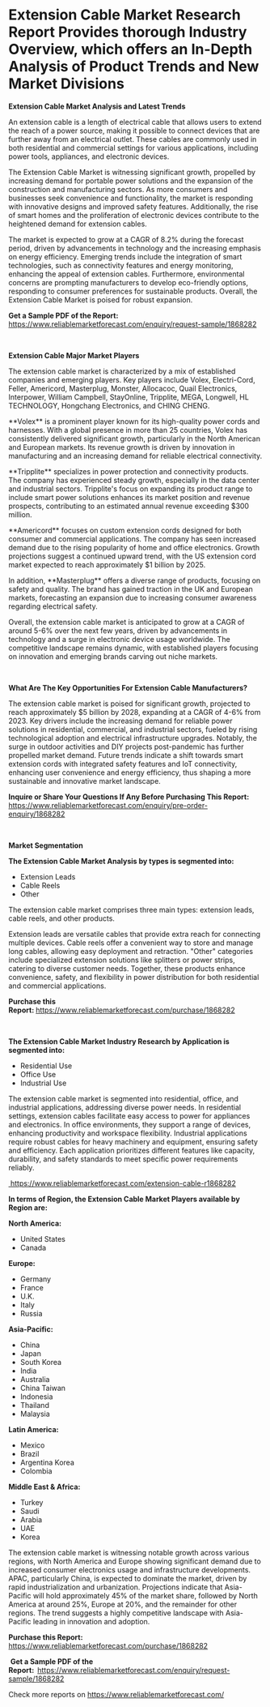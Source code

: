 <p><h1>Extension Cable Market Research Report Provides thorough Industry Overview, which offers an In-Depth Analysis of Product Trends and New Market Divisions</h1></p><p><strong>Extension Cable Market Analysis and Latest Trends</strong></p>
<p><p>An extension cable is a length of electrical cable that allows users to extend the reach of a power source, making it possible to connect devices that are further away from an electrical outlet. These cables are commonly used in both residential and commercial settings for various applications, including power tools, appliances, and electronic devices.</p><p>The Extension Cable Market is witnessing significant growth, propelled by increasing demand for portable power solutions and the expansion of the construction and manufacturing sectors. As more consumers and businesses seek convenience and functionality, the market is responding with innovative designs and improved safety features. Additionally, the rise of smart homes and the proliferation of electronic devices contribute to the heightened demand for extension cables.</p><p>The market is expected to grow at a CAGR of 8.2% during the forecast period, driven by advancements in technology and the increasing emphasis on energy efficiency. Emerging trends include the integration of smart technologies, such as connectivity features and energy monitoring, enhancing the appeal of extension cables. Furthermore, environmental concerns are prompting manufacturers to develop eco-friendly options, responding to consumer preferences for sustainable products. Overall, the Extension Cable Market is poised for robust expansion.</p></p>
<p><strong>Get a Sample PDF of the Report:&nbsp;</strong> <a href="https://www.reliablemarketforecast.com/enquiry/request-sample/1868282?utm_campaign=2308&utm_medium=2&utm_source=Github&utm_content=ia&utm_term=02032025&utm_id=extension-cable">https://www.reliablemarketforecast.com/enquiry/request-sample/1868282</a></p>
<p>&nbsp;</p>
<p><strong>Extension Cable Major Market Players</strong></p>
<p><p>The extension cable market is characterized by a mix of established companies and emerging players. Key players include Volex, Electri-Cord, Feller, Americord, Masterplug, Monster, Allocacoc, Quail Electronics, Interpower, William Campbell, StayOnline, Tripplite, MEGA, Longwell, HL TECHNOLOGY, Hongchang Electronics, and CHING CHENG.</p><p>**Volex** is a prominent player known for its high-quality power cords and harnesses. With a global presence in more than 25 countries, Volex has consistently delivered significant growth, particularly in the North American and European markets. Its revenue growth is driven by innovation in manufacturing and an increasing demand for reliable electrical connectivity.</p><p>**Tripplite** specializes in power protection and connectivity products. The company has experienced steady growth, especially in the data center and industrial sectors. Tripplite's focus on expanding its product range to include smart power solutions enhances its market position and revenue prospects, contributing to an estimated annual revenue exceeding $300 million.</p><p>**Americord** focuses on custom extension cords designed for both consumer and commercial applications. The company has seen increased demand due to the rising popularity of home and office electronics. Growth projections suggest a continued upward trend, with the US extension cord market expected to reach approximately $1 billion by 2025.</p><p>In addition, **Masterplug** offers a diverse range of products, focusing on safety and quality. The brand has gained traction in the UK and European markets, forecasting an expansion due to increasing consumer awareness regarding electrical safety.</p><p>Overall, the extension cable market is anticipated to grow at a CAGR of around 5-6% over the next few years, driven by advancements in technology and a surge in electronic device usage worldwide. The competitive landscape remains dynamic, with established players focusing on innovation and emerging brands carving out niche markets.</p></p>
<p>&nbsp;</p>
<p><strong>What Are The Key Opportunities For Extension Cable Manufacturers?</strong></p>
<p><p>The extension cable market is poised for significant growth, projected to reach approximately $5 billion by 2028, expanding at a CAGR of 4-6% from 2023. Key drivers include the increasing demand for reliable power solutions in residential, commercial, and industrial sectors, fueled by rising technological adoption and electrical infrastructure upgrades. Notably, the surge in outdoor activities and DIY projects post-pandemic has further propelled market demand. Future trends indicate a shift towards smart extension cords with integrated safety features and IoT connectivity, enhancing user convenience and energy efficiency, thus shaping a more sustainable and innovative market landscape.</p></p>
<p><strong>Inquire or Share Your Questions If Any Before Purchasing This Report:</strong> <a href="https://www.reliablemarketforecast.com/enquiry/pre-order-enquiry/1868282?utm_campaign=2308&utm_medium=2&utm_source=Github&utm_content=ia&utm_term=02032025&utm_id=extension-cable">https://www.reliablemarketforecast.com/enquiry/pre-order-enquiry/1868282</a></p>
<p>&nbsp;</p>
<p><strong>Market Segmentation</strong></p>
<p><strong>The Extension Cable Market Analysis by types is segmented into:</strong></p>
<p><ul><li>Extension Leads</li><li>Cable Reels</li><li>Other</li></ul></p>
<p><p>The extension cable market comprises three main types: extension leads, cable reels, and other products. </p><p>Extension leads are versatile cables that provide extra reach for connecting multiple devices. Cable reels offer a convenient way to store and manage long cables, allowing easy deployment and retraction. "Other" categories include specialized extension solutions like splitters or power strips, catering to diverse customer needs. Together, these products enhance convenience, safety, and flexibility in power distribution for both residential and commercial applications.</p></p>
<p><strong>Purchase this Report:&nbsp;</strong><a href="https://www.reliablemarketforecast.com/purchase/1868282?utm_campaign=2308&utm_medium=2&utm_source=Github&utm_content=ia&utm_term=02032025&utm_id=extension-cable">https://www.reliablemarketforecast.com/purchase/1868282</a></p>
<p>&nbsp;</p>
<p><strong>The Extension Cable Market Industry Research by Application is segmented into:</strong></p>
<p><ul><li>Residential Use</li><li>Office Use</li><li>Industrial Use</li></ul></p>
<p><p>The extension cable market is segmented into residential, office, and industrial applications, addressing diverse power needs. In residential settings, extension cables facilitate easy access to power for appliances and electronics. In office environments, they support a range of devices, enhancing productivity and workspace flexibility. Industrial applications require robust cables for heavy machinery and equipment, ensuring safety and efficiency. Each application prioritizes different features like capacity, durability, and safety standards to meet specific power requirements reliably.</p></p>
<p><a href="https://www.reliablemarketforecast.com/extension-cable-r1868282?utm_campaign=2308&utm_medium=2&utm_source=Github&utm_content=ia&utm_term=02032025&utm_id=extension-cable">&nbsp;https://www.reliablemarketforecast.com/extension-cable-r1868282</a></p>
<p><strong>In terms of Region, the Extension Cable Market Players available by Region are:</strong></p>
<p>
    <p> <strong> North America: </strong>
        <ul>
            <li>United States</li>
            <li>Canada</li>
        </ul>
        </p> 
    <p> <strong> Europe: </strong>
        <ul>
            <li>Germany</li>
            <li>France</li>
            <li>U.K.</li>
            <li>Italy</li>
            <li>Russia</li>
        </ul>
        </p> 
    <p> <strong> Asia-Pacific: </strong>
        <ul>
            <li>China</li>
            <li>Japan</li>
            <li>South Korea</li>
            <li>India</li>
            <li>Australia</li>
            <li>China Taiwan</li>
            <li>Indonesia</li>
            <li>Thailand</li>
            <li>Malaysia</li>
        </ul>
        </p> 
    <p> <strong> Latin America: </strong>
        <ul>
            <li>Mexico</li>
            <li>Brazil</li>
            <li>Argentina Korea</li>
            <li>Colombia</li>
        </ul>
        </p> 
    <p> <strong> Middle East & Africa: </strong>
        <ul>
            <li>Turkey</li>
            <li>Saudi</li>
            <li>Arabia</li>
            <li>UAE</li>
            <li>Korea</li>
        </ul>
    </p>
    </p>
<p><p>The extension cable market is witnessing notable growth across various regions, with North America and Europe showing significant demand due to increased consumer electronics usage and infrastructure developments. APAC, particularly China, is expected to dominate the market, driven by rapid industrialization and urbanization. Projections indicate that Asia-Pacific will hold approximately 45% of the market share, followed by North America at around 25%, Europe at 20%, and the remainder for other regions. The trend suggests a highly competitive landscape with Asia-Pacific leading in innovation and adoption.</p></p>
<p><strong>Purchase this Report: </strong><a href="https://www.reliablemarketforecast.com/purchase/1868282?utm_campaign=2308&utm_medium=2&utm_source=Github&utm_content=ia&utm_term=02032025&utm_id=extension-cable">https://www.reliablemarketforecast.com/purchase/1868282</a></p>
<p>&nbsp;<strong>Get a Sample PDF of the Report:&nbsp;&nbsp;</strong><a href="https://www.reliablemarketforecast.com/enquiry/request-sample/1868282?utm_campaign=2308&utm_medium=2&utm_source=Github&utm_content=ia&utm_term=02032025&utm_id=extension-cable">https://www.reliablemarketforecast.com/enquiry/request-sample/1868282</a></p>
<p><strong></strong></p>
<p>Check more reports on <a href="https://www.reliablemarketforecast.com/?utm_campaign=2308&utm_medium=2&utm_source=Github&utm_content=ia&utm_term=02032025&utm_id=extension-cable">https://www.reliablemarketforecast.com/</a></p>